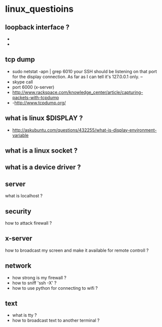 # linux_questioins

 loopback interface ?
---------------
-
-

tcp dump
-------------------
- sudo netstat -apn | grep 6010 your SSH should be listening on that port for the display connection. As far as I can tell it's 127.0.0.1 only. –
- skype call
- port  6000 (x-server)
- http://www.rackspace.com/knowledge_center/article/capturing-packets-with-tcpdump
- -http://www.tcpdump.org/

 what is linux $DISPLAY ?
 -----------------
 - http://askubuntu.com/questions/432255/what-is-display-environment-variable


what is a linux socket ?
---------------------


what is a device driver ?
----------------------

server
-----
what is localhost ?
 

 

security
------
how to attack firewall ?
 


x-server
----------------------
how to broadcast my screen and make it available for remote controll ?


network
------
- how strong is my firewall ?
- how to sniff 'ssh -X' ?
- how to use python for connecting to wifi ?

text
----
- what is tty ? 
- how to broadcast text to another terminal ? 
